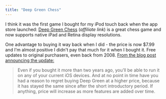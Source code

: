 ```yaml
---
title: "Deep Green Chess"
---
```

<p>I think it was the first game I bought for my iPod touch back when the app store launched: <a href="https://click.linksynergy.com/fs-bin/stat?id=6PFrOqNV4B8&offerid=146261&type=3&subid=0&tmpid=1826&RD_PARM1=http%253A%252F%252Fitunes.apple.com%252Fca%252Fapp%252Fdeep-green-chess%252Fid299471086%253Fmt%253D8%2526uo%253D4%2526partnerId%253D30" target="itunes_store">Deep Green Chess</a> (<em>affiliate link</em>) is a great chess game and now supports native iPad and Retina display resolutions.</p>
<p>One advantage to buying it way back when I did - the price is now $7.99 and I'm almost positive I didn't pay that much for it when I bought it. Free updates to original purchasers, even back from 2008. <a href="https://cocoastuff.com/blog/2011/04/deep-green-12/">From the blog post announcing the update:</a></p>
<blockquote><p>Even if you bought it more than two years ago, you’ll be able to run it on any of your current iOS devices. And at no point in time have you had a reason to regret buying Deep Green at a higher price, because it has stayed the same since after the short introductory period. If anything, price will increase as more features are added over time.</p></blockquote>
